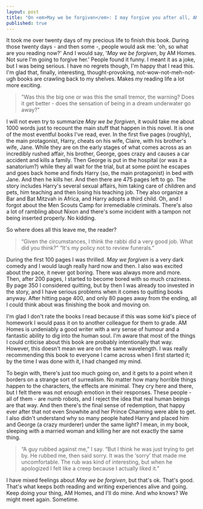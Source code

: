 ```yaml
---
layout: post
title: "On <em>May we be forgiven</em>: I may forgive you after all, AM Homes"
published: true
---
```



It took me over twenty days of my precious life to finish this book. During those twenty days - and then some -, people would ask me: 'oh, so what are you reading now?' And I would say, '_May we be forgiven_, by AM Homes. Not sure I'm going to forgive her.' People found it funny. I meant it as a joke, but I was being serious. I have no regrets though, I'm happy that I read this. I'm glad that, finally, interesting, thought-provoking, not-wow-not-meh-not-ugh books are crawling back to my shelves. Makes my reading life a lot more exciting.


>"Was this the big one or was this the small tremor, the warning? Does it get better - does the sensation of being in a dream underwater go away?" 


I will not even try to summarize _May we be forgiven_, it would take me about 1000 words just to recount the main stuff that happen in this novel. It is one of the most eventful books I've read, ever. In the first five pages (roughly), the main protagonist, Harry, cheats on his wife, Claire, with his brother's wife, Jane. While they are on the early stages of what comes across as an incredibly rushed affair, his brother, George, goes crazy and causes a car accident and kills a family. Then George is put in the hospital (or was it a sanatorium?) while they all wait for the trial, but at some point he escapes and goes back home and finds Harry (so, the main protagonist) in bed with Jane. And then he kills her. And then there are 475 pages left to go. The story includes Harry's several sexual affairs, him taking care of children and pets, him teaching and then losing his teaching job. They also organize a Bar and Bat Mitzvah in Africa, and Harry adopts a third child. Oh, and I forgot about the Men Scouts Camp for irremediable criminals. There's also a lot of rambling about Nixon and there's some incident with a tampon not being inserted properly. No kidding. 


So where does all this leave me, the reader?


>“Given the circumstances, I think the rabbi did a very good job. What did you think?”
“It's my policy not to review funerals.” 


During the first 100 pages I was thrilled. _May we forgiven_ is a very dark comedy and I would laugh really hard now and then. I also was excited about the pace, it never got boring. There was always more and more. Then, after 200 pages, I started to become bored with so much craziness. By page 350 I considered quitting, but by then I was already too invested in the story, and I have serious problems when it comes to quitting books anyway. After hitting page 400, and only 80 pages away from the ending, all I could think about was finishing the book and moving on.


I'm glad I don't rate the books I read because if this was some kid's piece of homework I would pass it on to another colleague for them to grade. AM Homes is undeniably a good writer with a wry sense of humour and a fantastic ability to dig into the human soul. I'm aware that most of the things I could criticise about this book are probably intentionally that way. However, this doesn't mean we are on the same wavelength. I was really recommending this book to everyone I came across when I first started it; by the time I was done with it, I had changed my mind.


To begin with, there's just too much going on, and it gets to a point when it borders on a strange sort of surrealism. No matter how many horrible things happen to the characters, the effects are minimal. They cry here and there, but I felt there was not enough emotion in their responses. These people - all of them - are numb robots, and I reject the idea that real human beings are that way. And then there's the final sense of redemption, that happy ever after that not even Snowhite and her Prince Charming were able to get. I also didn't understand why so many people hated Harry and placed him and George (a crazy murderer) under the same light? I mean, in my book, sleeping with a married woman and killing her are not exactly the same thing.


>“A guy rubbed against me,” I say. “But I think he was just trying to get by. He rubbed me, then said sorry. It was the ‘sorry’ that made me uncomfortable. The rub was kind of interesting, but when he apologized I felt like a creep because I actually liked it.” 


I have mixed feelings about _May we be forgiven_, but that's ok. That's good. That's what keeps both reading and writing experiences alive and going. Keep doing your thing, AM Homes, and I'll do mine. And who knows? We might meet again. Sometime.
